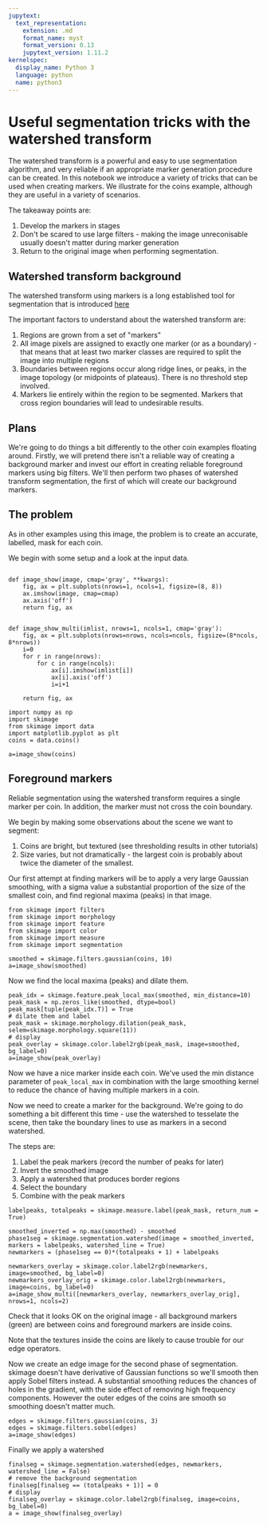 ```yaml
---
jupytext:
  text_representation:
    extension: .md
    format_name: myst
    format_version: 0.13
    jupytext_version: 1.11.2
kernelspec:
  display_name: Python 3
  language: python
  name: python3
---
```


# Useful segmentation tricks with the watershed transform

The watershed transform is a powerful and easy to use segmentation algorithm, and very reliable if an appropriate marker generation procedure can be created. In this notebook we introduce a variety of tricks that can be used when creating markers. We illustrate for the coins example, although they are useful in a variety of scenarios.

The takeaway points are:

1. Develop the markers in stages
1. Don't be scared to use large filters - making the image unreconisable usually doesn't matter during marker generation
1. Return to the original image when performing segmentation.

## Watershed transform background

The watershed transform using markers is a long established tool for segmentation that is introduced [here](https://scikit-image.org/docs/0.14.x/user_guide/tutorial_segmentation.html)

The important factors to understand about the watershed transform are:

1. Regions are grown from a set of "markers"
1. All image pixels are assigned to exactly one marker (or as a boundary) - that means that at least two marker classes are required to split the image into multiple regions
1. Boundaries between regions occur along ridge lines, or peaks, in the image topology (or midpoints of plateaus). There is no threshold step involved.
1. Markers lie entirely within the region to be segmented. Markers that cross region boundaries will lead to undesirable results.

## Plans

We're going to do things a bit differently to the other coin examples floating around. Firstly, we will pretend there isn't a reliable way of creating a background marker and  invest our effort in creating reliable foreground markers using big filters. We'll then perform two phases of watershed transform segmentation, the first of which will create our background markers.

## The problem

As in other examples using this image, the problem is to create an accurate, labelled, mask for each coin.

We begin with some setup and a look at the input data.

```{code-cell} ipython3

def image_show(image, cmap='gray', **kwargs):
    fig, ax = plt.subplots(nrows=1, ncols=1, figsize=(8, 8))
    ax.imshow(image, cmap=cmap)
    ax.axis('off')
    return fig, ax


def image_show_multi(imlist, nrows=1, ncols=1, cmap='gray'):
    fig, ax = plt.subplots(nrows=nrows, ncols=ncols, figsize=(8*ncols, 8*nrows))
    i=0
    for r in range(nrows):
        for c in range(ncols):
            ax[i].imshow(imlist[i])
            ax[i].axis('off')
            i=i+1
            
    return fig, ax
```

```{code-cell} ipython3
import numpy as np
import skimage
from skimage import data
import matplotlib.pyplot as plt
coins = data.coins()

a=image_show(coins)
```

## Foreground markers

Reliable segmentation using the watershed transform requires a single marker per coin. In addition, the marker must not cross the coin boundary.

We begin by making some observations about the scene we want to segment:

1. Coins are bright, but textured (see thresholding results in other tutorials)
1. Size varies, but not dramatically - the largest coin is probably about twice the diameter of the smallest.


Our first attempt at finding markers will be to apply a very large Gaussian smoothing, with a sigma value a substantial proportion of the size of the smallest coin, and find regional maxima (peaks) in that image.

```{code-cell} ipython3
from skimage import filters
from skimage import morphology
from skimage import feature
from skimage import color
from skimage import measure
from skimage import segmentation

smoothed = skimage.filters.gaussian(coins, 10)
a=image_show(smoothed)
```

Now we find the local maxima (peaks) and dilate them.

```{code-cell} ipython3
peak_idx = skimage.feature.peak_local_max(smoothed, min_distance=10)
peak_mask = np.zeros_like(smoothed, dtype=bool)
peak_mask[tuple(peak_idx.T)] = True
# dilate them and label
peak_mask = skimage.morphology.dilation(peak_mask, selem=skimage.morphology.square(11))
# display
peak_overlay = skimage.color.label2rgb(peak_mask, image=smoothed, bg_label=0)
a=image_show(peak_overlay)
```

Now we have a nice marker inside each coin. We've used the min distance parameter of `peak_local_max` in combination with the large smoothing kernel 
to reduce the chance of having multiple markers in a coin.

Now we need to create a marker for the background. We're going to do something a bit different this time - use the watershed to tesselate the scene, then take the boundary lines to use as markers in a second watershed.

The steps are:

1. Label the peak markers (record the number of peaks for later)
1. Invert the smoothed image
1. Apply a watershed that produces border regions
1. Select the boundary
1. Combine with the peak markers

```{code-cell} ipython3
labelpeaks, totalpeaks = skimage.measure.label(peak_mask, return_num = True)

smoothed_inverted = np.max(smoothed) - smoothed
phase1seg = skimage.segmentation.watershed(image = smoothed_inverted, markers = labelpeaks, watershed_line = True) 
newmarkers = (phase1seg == 0)*(totalpeaks + 1) + labelpeaks

newmarkers_overlay = skimage.color.label2rgb(newmarkers, image=smoothed, bg_label=0)
newmarkers_overlay_orig = skimage.color.label2rgb(newmarkers, image=coins, bg_label=0)
a=image_show_multi([newmarkers_overlay, newmarkers_overlay_orig], nrows=1, ncols=2)
```

Check that it looks OK on the original image - all background markers (green) are between coins and foreground markers are inside coins.

Note that the textures inside the coins are likely to cause trouble for our edge operators.

Now we create an edge image for the second phase of segmentation. skimage doesn't have derivative of Gaussian functions so we'll smooth then apply Sobel filters instead. A substantial smoothing reduces the chances of holes in the gradient, with the side effect of removing high frequency components. However the outer edges of the coins are smooth so smoothing doesn't matter much.

```{code-cell} ipython3
edges = skimage.filters.gaussian(coins, 3)
edges = skimage.filters.sobel(edges)
a=image_show(edges)
```

Finally we apply a watershed

```{code-cell} ipython3
finalseg = skimage.segmentation.watershed(edges, newmarkers, watershed_line = False)
# remove the background segmentation
finalseg[finalseg == (totalpeaks + 1)] = 0
# display
finalseg_overlay = skimage.color.label2rgb(finalseg, image=coins, bg_label=0)
a = image_show(finalseg_overlay)
```
